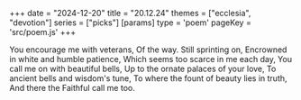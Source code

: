 +++
date = "2024-12-20"
title = "20.12.24"
themes = ["ecclesia", "devotion"]
series = ["picks"]
[params]
  type = 'poem'
  pageKey = 'src/poem.js'
+++

You encourage me with veterans,
Of the way. Still sprinting on,
Encrowned in white and humble patience,
Which seems too scarce in me each day,
You call me on with beautiful bells,
Up to the ornate palaces of your love,
To ancient bells and wisdom's tune,
To where the fount of beauty lies in truth, 
And there the Faithful call me too.
